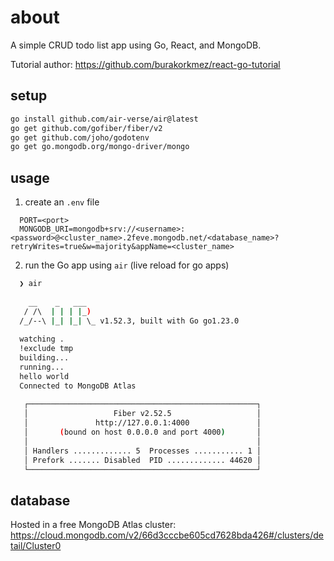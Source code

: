 # about

A simple CRUD todo list app using Go, React, and MongoDB.

Tutorial author: <https://github.com/burakorkmez/react-go-tutorial>

## setup

```bash
go install github.com/air-verse/air@latest
go get github.com/gofiber/fiber/v2
go get github.com/joho/godotenv
go get go.mongodb.org/mongo-driver/mongo
```

## usage

1. create an `.env` file
```env
  PORT=<port>
  MONGODB_URI=mongodb+srv://<username>:<password>@<cluster_name>.2feve.mongodb.net/<database_name>?retryWrites=true&w=majority&appName=<cluster_name>
```
2. run the Go app using `air` (live reload for go apps)
```bash
  ❯ air
  
    __    _   ___  
   / /\  | | | |_) 
  /_/--\ |_| |_| \_ v1.52.3, built with Go go1.23.0
  
  watching .
  !exclude tmp
  building...
  running...
  hello world
  Connected to MongoDB Atlas
  
   ┌───────────────────────────────────────────────────┐ 
   │                   Fiber v2.52.5                   │ 
   │               http://127.0.0.1:4000               │ 
   │       (bound on host 0.0.0.0 and port 4000)       │ 
   │                                                   │ 
   │ Handlers ............. 5  Processes ........... 1 │ 
   │ Prefork ....... Disabled  PID ............. 44620 │ 
   └───────────────────────────────────────────────────┘ 
```

## database

Hosted in a free MongoDB Atlas cluster: <https://cloud.mongodb.com/v2/66d3cccbe605cd7628bda426#/clusters/detail/Cluster0>
